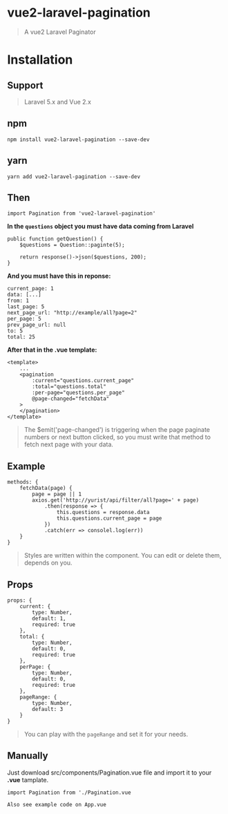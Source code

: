 # vue2-laravel-pagination

> A vue2 Laravel Paginator

# Installation
## Support
> Laravel 5.x and Vue 2.x
## npm
```
npm install vue2-laravel-pagination --save-dev
```
## yarn
```
yarn add vue2-laravel-pagination --save-dev
```
## Then
```$xslt
import Pagination from 'vue2-laravel-pagination'
```
**In the `questions` object you must have data coming from Laravel**
```$xslt
public function getQuestion() {
    $questions = Question::paginte(5);

    return response()->json($questions, 200);
}
```
**And you must have this in reponse:**
```$xslt
current_page: 1
data: [...]
from: 1
last_page: 5
next_page_url: "http://example/all?page=2"
per_page: 5
prev_page_url: null
to: 5
total: 25
```
**After that in the .vue template:**
```$xslt
<template>
    ...
    <pagination
        :current="questions.current_page"
        :total="questions.total"
        :per-page="questions.per_page"
        @page-changed="fetchData"
    >
    </pagination>
</template>
```
> The $emit('page-changed') is triggering when the page paginate numbers or next button clicked, so you must write that method to fetch next page with your data.
## Example
```
methods: {
    fetchData(page) {
        page = page || 1
        axios.get('http://yurist/api/filter/all?page=' + page)
            .then(response => {
                this.questions = response.data
                this.questions.current_page = page
            })
            .catch(err => consolel.log(err))
    }
}
````
> Styles are written within the component. You can edit or delete them, depends on you.
## Props
```
props: {
    current: {
        type: Number,
        default: 1,
        required: true
    },
    total: {
        type: Number,
        default: 0,
        required: true
    },
    perPage: {
        type: Number,
        default: 0,
        required: true
    },
    pageRange: {
        type: Number,
        default: 3
    }
}
```
> You can play with the `pageRange` and set it for your needs.

## Manually
Just download src/components/Pagination.vue file and import it to your **.vue** tamplate.
```$xslt
import Pagination from './Pagination.vue
```

```
Also see example code on App.vue
```

